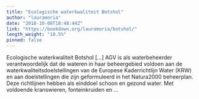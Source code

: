 ```yaml
---
title: "Ecologische waterkwaliteit Botshol"
author: "lauramoria"
date: "2018-10-08T18:48:44Z"
link: "https://bookdown.org/lauramoria/botshol/"
length_weight: "10.5%"
pinned: false
---
```


Ecologische waterkwaliteit Botshol [...] AGV is als waterbeheerder verantwoordelijk dat de wateren in haar beheergebied voldoen aan de waterkwaliteitsdoelstellingen van de Europese Kaderrichtlijn Water (KRW) en aan doelstellingen die zijn geformuleerd in het Natura2000 beheerplan. Deze richtlijnen hebben als einddoel schoon en gezond water. Met voldoende kranswieren, fonteinkruiden en ...
